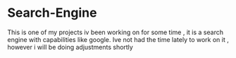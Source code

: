 # Search-Engine
This is one of my projects iv been working on for some time , it is a search engine with capabilities like google. Ive not had the time lately to work on it , however i will be doing adjustments shortly
